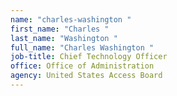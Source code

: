 ```yaml
---
name: "charles-washington "
first_name: "Charles "
last_name: "Washington "
full_name: "Charles Washington "
job-title: Chief Technology Officer
office: Office of Administration
agency: United States Access Board
---
```

